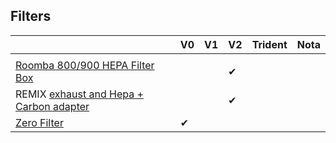 ## Filters

|                                                                                                                                | V0  | V1  | V2  | Trident | Nota |
| ------------------------------------------------------------------------------------------------------------------------------ | --- | --- | --- | ------- | ---- |
|                                                                                                                                |     |     |     |         |      |
| [Roomba 800/900 HEPA Filter Box](https://www.printables.com/fr/model/551032-voron-24-roomba-800900-hepa-filter-box)            |     |     | ✔   |         |      |
| REMIX [exhaust and Hepa + Carbon adapter](https://www.printables.com/fr/model/582998-voron-24-exhaust-and-hepa-carbon-adapter) |     |     | ✔   |         |      |
| [Zero Filter](https://github.com/zruncho3d/zerofilter)                                                                         | ✔   |     |     |         |      |
